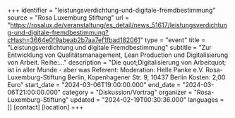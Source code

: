 +++
identifier = "leistungsverdichtung-und-digitale-fremdbestimmung"
source = "Rosa Luxemburg Stiftung"
url = "https://rosalux.de/veranstaltung/es_detail/news_51617/leistungsverdichtung-und-digitale-fremdbestimmung?cHash=3664e0f9abeab2b7aa7ef1fbad182061"
type = "event"
title = "Leistungsverdichtung und digitale Fremdbestimmung"
subtitle = "Zur Entwicklung von Qualitätsmanagement, Lean Production und Digitalisierung von Arbeit.  Reihe:…"
description = "Die quot;Digitalisierung von Arbeitquot; ist in aller Munde - aber was 
Referent: 
Moderation: 
Helle Panke e.V.  Rosa-Luxemburg-Stiftung Berlin, Kopenhagener Str. 9, 10437 Berlin
Kosten: 2,00 Euro"
start_date = "2024-03-06T19:00:00.000"
end_date = "2024-03-06T21:00:00.000"
category = "Diskussion/Vortrag"
organizer = "Rosa-Luxemburg-Stiftung"
updated = "2024-02-19T00:30:36.000"
languages = []
[contact]
[location]
+++